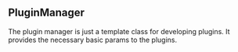 ## PluginManager

The plugin manager is just a template class for developing plugins.
It provides the necessary basic params to the plugins. 
